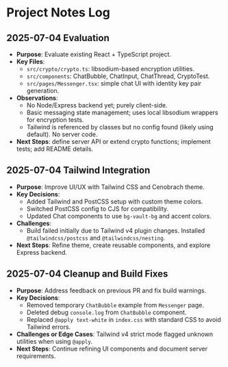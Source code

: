 # Project Notes Log

## 2025-07-04 Evaluation

- **Purpose**: Evaluate existing React + TypeScript project.
- **Key Files**:
  - `src/crypto/crypto.ts`: libsodium-based encryption utilities.
  - `src/components`: ChatBubble, ChatInput, ChatThread, CryptoTest.
  - `src/pages/Messenger.tsx`: simple chat UI with identity key pair generation.
- **Observations**:
  - No Node/Express backend yet; purely client-side.
  - Basic messaging state management; uses local libsodium wrappers for encryption tests.
  - Tailwind is referenced by classes but no config found (likely using default). No server code.
- **Next Steps**: define server API or extend crypto functions; implement tests; add README details.


## 2025-07-04 Tailwind Integration
- **Purpose**: Improve UI/UX with Tailwind CSS and Cenobrach theme.
- **Key Decisions**:
  - Added Tailwind and PostCSS setup with custom theme colors.
  - Switched PostCSS config to CJS for compatibility.
  - Updated Chat components to use `bg-vault-bg` and accent colors.
- **Challenges**:
  - Build failed initially due to Tailwind v4 plugin changes. Installed `@tailwindcss/postcss` and `@tailwindcss/nesting`.
- **Next Steps**: Refine theme, create reusable components, and explore Express backend.

## 2025-07-04 Cleanup and Build Fixes
- **Purpose**: Address feedback on previous PR and fix build warnings.
- **Key Decisions**:
  - Removed temporary `ChatBubble` example from `Messenger` page.
  - Deleted debug `console.log` from `ChatBubble` component.
  - Replaced `@apply text-white` in `index.css` with standard CSS to avoid Tailwind errors.
- **Challenges or Edge Cases**: Tailwind v4 strict mode flagged unknown utilities when using `@apply`.
- **Next Steps**: Continue refining UI components and document server requirements.

